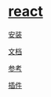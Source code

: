 # [react](https://react.dev/)

[安装](https://react.dev/learn/installation)

[文档](https://react.dev/learn)

[参考](https://react.dev/reference/react)

[插件](https://chrome.google.com/webstore/detail/react-developer-tools/fmkadmapgofadopljbjfkapdkoienihi)
